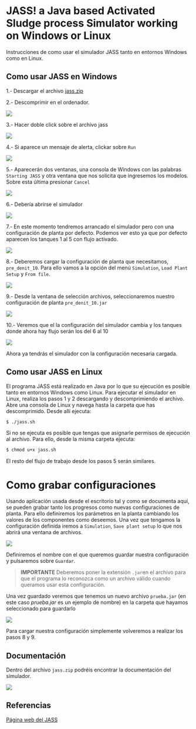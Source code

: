 # JASS! a Java based Activated Sludge process Simulator working on Windows or Linux

Instrucciones de como usar el simulador JASS tanto en entornos Windows como en Linux.

## Como usar JASS en Windows

1.- Descargar el archivo [jass.zip](./file/jass.zip)

2.- Descomprimir en el ordenador. 

![](./images/descomprimir.png)

3.- Hacer doble click sobre el archivo jass

![](./images/ejecutable.png)

4.- Si aparece un mensaje de alerta, clickar sobre `Run`

![](./images/mensaje.png)

5.- Aparecerán dos ventanas, una consola de Windows con las palabras `Starting JASS` y otra ventana que nos solicita que ingresemos los modelos. Sobre esta última presionar `Cancel` 

![](./images/modelos.png)

6.- Debería abrirse el simulador

![](./images/simulador.png)

7.- En este momento tendremos arrancado el simulador pero con una configuración de planta por defecto. Podemos ver esto ya que por defecto aparecen los tanques 1 al 5 con flujo activado.

![](./images/flujos15.png)

8.- Deberemos cargar la configuración de planta que necesitamos, `pre_denit_10`. Para ello vamos a la opción del menú `Simulation`, `Load Plant Setup` y `From file`.

![](./images/from_file.gif)

9.- Desde la ventana de selección archivos, seleccionaremos nuestro configuración de planta `pre_denit_10.jar`

![](./images/pre_denit_10.png)

10.- Veremos que el la configuración del simulador cambia y los tanques donde ahora hay flujo serán los del 6 al 10

![](./images/flujos_610.png)

Ahora ya tendrás el simulador con la configuración necesaria cargada.

## Como usar JASS en Linux

El programa JASS está realizado en Java por lo que su ejecución es posible tanto en entornos Windows como Linux. Para ejecutar el simulador en Linux, realiza los pasos 1 y 2 descargando y descomprimiendo el archivo. Abre una consola de Linux y navega hasta la carpeta que has descomprimido. Desde allí ejecuta:

```bash
$ ./jass.sh
```

Si no se ejecuta es posible que tengas que asignarle permisos de ejecución al archivo. Para ello, desde la misma carpeta ejecuta:

```bash
$ chmod u+x jass.sh
```

El resto del flujo de trabajo desde los pasos 5 serán similares.

# Como grabar configuraciones

Usando aplicación usada desde el escritorio tal y como se documenta aquí, se pueden grabar tanto los progresos como nuevas configuraciones de planta. Para ello definiremos los parámetros en la planta cambiando los valores de los componentes como deseemos. Una vez que tengamos la configuración definida iremos a `Simulation`, `Save plant setup` lo que nos abrirá una ventana de archivos. 

![](./images/guardar.gif)

Definiremos el nombre con el que queremos guardar nuestra configuración y pulsaremos sobre `Guardar`. 

> **IMPORTANTE** Deberemos poner la extensión `.jar`en el archivo para que el programa lo reconozca como un archivo válido cuando queramos usar esta configuración.

Una vez guardado veremos que tenemos un nuevo archivo `prueba.jar` (en este caso *prueba.jar* es un ejemplo de nombre) en la carpeta que hayamos seleccionado para guardarlo

![](./images/guardado.png)

Para cargar nuestra configuración simplemente volveremos a realizar los pasos 8 y 9.

## Documentación

Dentro del archivo `jass.zip` podréis encontrar la documentación del simulador.

![](./images/documentacion.png)

## Referencias

[Página web del JASS](http://www.it.uu.se/research/project/jass/)
